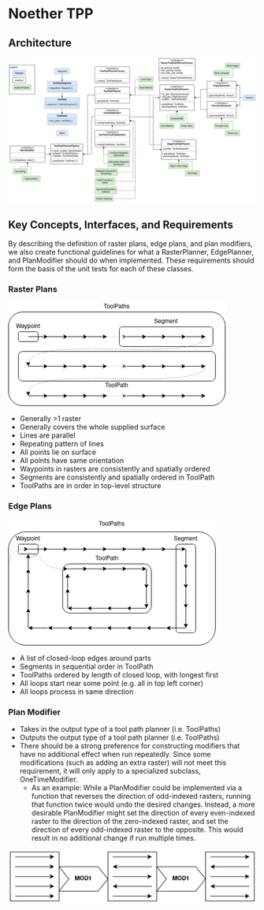 # Noether TPP

## Architecture
![noether_tpp_diagram](../docs/noether_tpp_diagram.png)

## Key Concepts, Interfaces, and Requirements
By describing the definition of raster plans, edge plans, and plan modifiers, we also create functional guidelines for what a RasterPlanner, EdgePlanner, and PlanModifier should do when implemented. These requirements should form the basis of the unit tests for each of these classes.

### Raster Plans
![raster path diagram](../docs/raster_path.png)

- Generally >1 raster
- Generally covers the whole supplied surface
- Lines are parallel
- Repeating pattern of lines
- All points lie on surface
- All points have same orientation
- Waypoints in rasters are consistently and spatially ordered
- Segments are consistently and spatially ordered in ToolPath
- ToolPaths are in order in top-level structure

### Edge Plans
![edge path diagram](../docs/edge_path.png)

- A list of closed-loop edges around parts
- Segments in sequential order in ToolPath
- ToolPaths ordered by length of closed loop, with longest first
- All loops start near some point (e.g. all in top left corner)
- All loops process in same direction

### Plan Modifier
- Takes in the output type of a tool path planner (i.e. ToolPaths)
- Outputs the output type of a tool path planner (i.e. ToolPaths)
- There should be a strong preference for constructing modifiers that have no additional effect when run repeatedly.
Since some modifications (such as adding an extra raster) will not meet this requirement, it will only apply to a specialized subclass, OneTimeModifier.
    - As an example: While a PlanModifier could be implemented via a function that reverses the direction of odd-indexed rasters, running that function twice would undo the desired changes. Instead, a more desirable PlanModifier might set the direction of every even-indexed raster to the direction of the zero-indexed raster, and set the direction of every odd-indexed raster to the opposite. This would result in no additional change if run multiple times.

![modifiers should not repeat](../docs/modifier.png)
